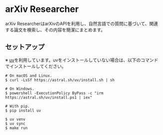 # arXiv Researcher

arXiv ResearcherはarXivのAPIを利用し、自然言語での質問に基づいて、関連する論文を検索し、その内容を簡潔にまとめます。

## セットアップ

※ [uv](https://github.com/astral-sh/uv)を利用しています。uvをインストールしていない場合は、以下のコマンドでインストールしてください。

```
# On macOS and Linux.
$ curl -LsSf https://astral.sh/uv/install.sh | sh

# On Windows.
$ powershell -ExecutionPolicy ByPass -c "irm https://astral.sh/uv/install.ps1 | iex"

# With pip.
$ pip install uv
```

```
$ uv venv
$ uv sync
$ make run
```
